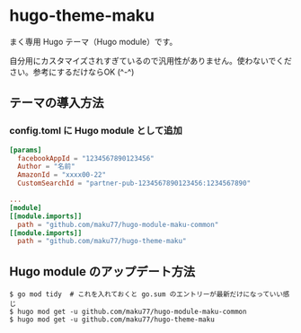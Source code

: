 # hugo-theme-maku

まく専用 Hugo テーマ（Hugo module）です。

自分用にカスタマイズされすぎているので汎用性がありません。使わないでください。参考にするだけならOK (^-^)


テーマの導入方法
----

### config.toml に Hugo module として追加

```toml
[params]
  facebookAppId = "1234567890123456"
  Author = "名前"
  AmazonId = "xxxx00-22"
  CustomSearchId = "partner-pub-1234567890123456:1234567890"

...
[module]
[[module.imports]]
  path = "github.com/maku77/hugo-module-maku-common"
[[module.imports]]
  path = "github.com/maku77/hugo-theme-maku"
```


Hugo module のアップデート方法
----

```console
$ go mod tidy  # これを入れておくと go.sum のエントリーが最新だけになっていい感じ
$ hugo mod get -u github.com/maku77/hugo-module-maku-common
$ hugo mod get -u github.com/maku77/hugo-theme-maku
```
